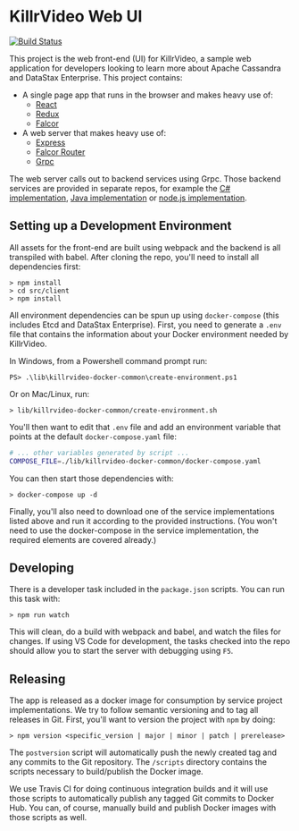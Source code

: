 # KillrVideo Web UI

[![Build Status](https://travis-ci.org/KillrVideo/killrvideo-web.svg?branch=master)](https://travis-ci.org/KillrVideo/killrvideo-web)

This project is the web front-end (UI) for KillrVideo, a sample web application for developers looking
to learn more about Apache Cassandra and DataStax Enterprise. This project contains:
- A single page app that runs in the browser and makes heavy use of:
  - [React][1]
  - [Redux][2]
  - [Falcor][3]
- A web server that makes heavy use of:
  - [Express][4]
  - [Falcor Router][3]
  - [Grpc][5]
  
The web server calls out to backend services using Grpc. Those backend services are provided in separate
repos, for example the [C# implementation][6], [Java implementation][7] or [node.js implementation][8].

## Setting up a Development Environment

All assets for the front-end are built using webpack and the backend is all transpiled with 
babel. After cloning the repo, you'll need to install all dependencies first:
```
> npm install
> cd src/client
> npm install
```
All environment dependencies can be spun up using `docker-compose` (this includes Etcd and 
DataStax Enterprise). First, you need to generate a `.env` file that contains the information
about your Docker environment needed by KillrVideo.

In Windows, from a Powershell command prompt run:
```
PS> .\lib\killrvideo-docker-common\create-environment.ps1
```
Or on Mac/Linux, run:
```
> lib/killrvideo-docker-common/create-environment.sh
```
You'll then want to edit that `.env` file and add an environment variable that points at the
default `docker-compose.yaml` file:
```bash
# ... other variables generated by script ...
COMPOSE_FILE=./lib/killrvideo-docker-common/docker-compose.yaml
```
You can then start those dependencies with:
```
> docker-compose up -d
```

Finally, you'll also need to download one of the service implementations listed above and 
run it according to the provided instructions. (You won't need to use the docker-compose in
the service implementation, the required elements are covered already.)

## Developing

There is a developer task included in the `package.json` scripts. You can run this task with:
```
> npm run watch
```
This will clean, do a build with webpack and babel, and watch the files for changes. If using
VS Code for development, the tasks checked into the repo should allow you to start the server
with debugging using `F5`.

## Releasing

The app is released as a docker image for consumption by service project implementations. We
try to follow semantic versioning and to tag all releases in Git. First, you'll want to
version the project with `npm` by doing:
```
> npm version <specific_version | major | minor | patch | prerelease>
```
The `postversion` script will automatically push the newly created tag and any commits to the
Git repository. The `/scripts` directory contains the scripts necessary to build/publish the
Docker image. 

We use Travis CI for doing continuous integration builds and it will use those scripts to 
automatically publish any tagged Git commits to Docker Hub. You can, of course, manually
build and publish Docker images with those scripts as well.


[0]: http://www.killrvideo.com
[1]: https://facebook.github.io/react/index.html
[2]: http://redux.js.org/
[3]: http://netflix.github.io/falcor
[4]: http://expressjs.com/
[5]: http://www.grpc.io/
[6]: https://github.com/luketillman/killrvideo-csharp
[7]: https://github.com/killrvideo/killrvideo-java
[8]: https://github.com/killrvideo/killrvideo-nodejs
